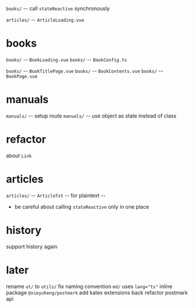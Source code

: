 `books/` -- call `stateReactive` synchronously

`articles/` -- `ArticleLoading.vue`

# books

`books/` -- `BookLoading.vue`
`books/` -- `BookConfig.ts`

`books/` -- `BookTitlePage.vue`
`books/` -- `BookContents.vue`
`books/` -- `BookPage.vue`

# manuals

`manuals/` -- setup route
`manuals/` -- use object as state instead of class

# refactor

about `Link`

# articles

`articles/` -- `ArticleTxt` -- for plaintext --

- be careful about calling `stateReactive` only in one place

# history

support history again

# later

rename `ut/` to `utils/`
fix naming convention
`md/` uses `lang="ts"`
inline package `@xieyuheng/postmark`
add katex extensions back
refactor postmark api
